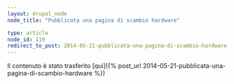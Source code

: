 ```yaml
---
layout: drupal_node
node_title: "Pubblicata una pagina di scambio hardware"

type: article
node_id: 119
redirect_to_post: 2014-05-21-pubblicata-una-pagina-di-scambio-hardware
---
```


Il contenuto è stato trasferito [qui]({% post_url 2014-05-21-pubblicata-una-pagina-di-scambio-hardware %})